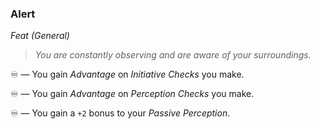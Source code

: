 ### Alert
*Feat (General)*  

> *You are constantly observing and are aware of your surroundings.*

♾️ — You gain *Advantage* on *Initiative Checks* you make.

♾️ — You gain *Advantage* on *Perception Checks* you make.

♾️ — You gain a `+2` bonus to your *Passive Perception*.
